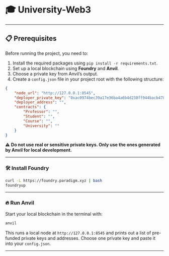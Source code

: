 # 🎓 University-Web3

---

## 📋 Prerequisites

Before running the project, you need to:

1. Install the required packages using `pip install -r requirements.txt`.
2. Set up a local blockchain using **Foundry** and **Anvil**.
3. Choose a private key from Anvil’s output.
4. Create a `config.json` file in your project root with the following structure:

```json
{
    "node_url": "http://127.0.0.1:8545",
    "deployer_private_key": "0xac0974bec39a17e36ba4a6b4d238ff944bacb478cbed5efcae784d7bf4f2ff80",
    "deployer_address": "",
    "contracts": {
        "Professor": "",
        "Student": "",
        "Course": "",
        "University": ""
    }
}
```

⚠️ **Do not use real or sensitive private keys. Only use the ones generated by Anvil for local development.**

---

### 🛠 Install Foundry

```bash
curl -L https://foundry.paradigm.xyz | bash
foundryup
```

---

### 🔥 Run Anvil

Start your local blockchain in the terminal with:

```bash
anvil
```

This runs a local node at `http://127.0.0.1:8545` and prints out a list of pre-funded private keys and addresses. Choose one private key and paste it into your `config.json`.

---
